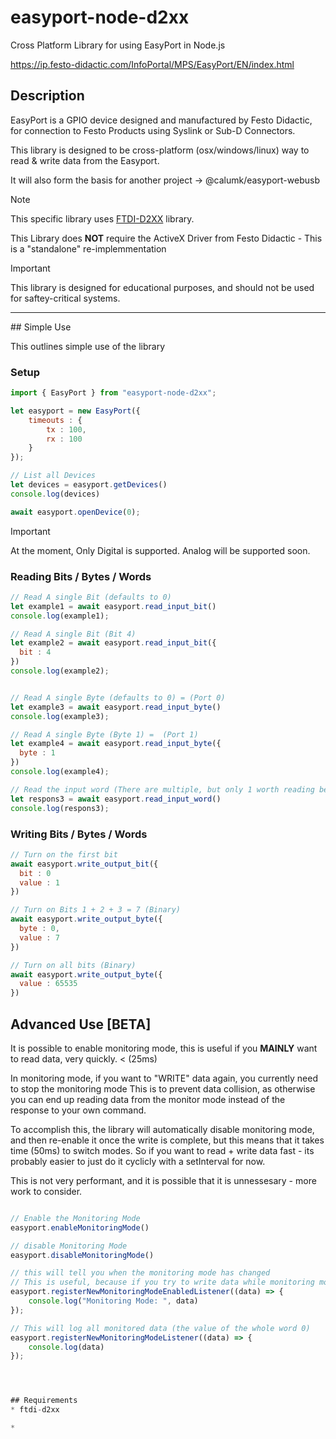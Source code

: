# easyport-node-d2xx
Cross Platform Library for using EasyPort in Node.js

https://ip.festo-didactic.com/InfoPortal/MPS/EasyPort/EN/index.html

## Description

EasyPort is a GPIO device designed and manufactured by Festo Didactic, for connection to Festo Products using Syslink or Sub-D Connectors.

This library is designed to be cross-platform (osx/windows/linux) way to read & write data from the Easyport.

It will also form the basis for another project -> @calumk/easyport-webusb

> [!NOTE]
> This specific library uses [FTDI-D2XX](https://github.com/motla/ftdi-d2xx) library.
> 
> This Library does **NOT** require the ActiveX Driver from Festo Didactic - This is a "standalone" re-implemmentation


> [!IMPORTANT]
> This library is designed for educational purposes, and should not be used for saftey-critical systems. 




---


## Simple Use

This outlines simple use of the library

### Setup
```js
import { EasyPort } from "easyport-node-d2xx";

let easyport = new EasyPort({
    timeouts : {
        tx : 100,
        rx : 100
    }
});

// List all Devices
let devices = easyport.getDevices()
console.log(devices)

await easyport.openDevice(0);

```


> [!IMPORTANT]
> At the moment, Only Digital is supported.
> Analog will be supported soon.



### Reading Bits / Bytes / Words
```js
// Read A single Bit (defaults to 0)
let example1 = await easyport.read_input_bit()
console.log(example1);

// Read A single Bit (Bit 4)
let example2 = await easyport.read_input_bit({
  bit : 4
})
console.log(example2);


// Read A single Byte (defaults to 0) = (Port 0)
let example3 = await easyport.read_input_byte()
console.log(example3);

// Read A single Byte (Byte 1) =  (Port 1)
let example4 = await easyport.read_input_byte({
  byte : 1
})
console.log(example4);

// Read the input word (There are multiple, but only 1 worth reading because this is Port 1 + Port 2)
let respons3 = await easyport.read_input_word()
console.log(respons3);
```


###  Writing Bits / Bytes / Words 
```js
// Turn on the first bit
await easyport.write_output_bit({
  bit : 0
  value : 1
})

// Turn on Bits 1 + 2 + 3 = 7 (Binary)
await easyport.write_output_byte({
  byte : 0,
  value : 7
})

// Turn on all bits (Binary)
await easyport.write_output_byte({
  value : 65535
})
```


## Advanced Use [BETA]

It is possible to enable monitoring mode, this is useful if you **MAINLY** want to read data, very quickly. < (25ms)

In monitoring mode, if you want to "WRITE" data again, you currently need to stop the monitoring mode
This is to prevent data collision, as otherwise you can end up reading data from the monitor mode instead of the response to your own command.

To accomplish this, the library will automatically disable monitoring mode, and then re-enable it once the write is complete, but this means that it takes time (50ms) to switch modes. 
So if you want to read + write data fast - its probably easier to just do it cyclicly with a setInterval for now.

This is not very performant, and it is possible that it is unnessesary - more work to consider.


```js

// Enable the Monitoring Mode
easyport.enableMonitoringMode()

// disable Monitoring Mode
easyport.disableMonitoringMode()

// this will tell you when the monitoring mode has changed
// This is useful, because if you try to write data while monitoring mode is on, it will be automatically disabled, and then re-endabled.
easyport.registerNewMonitoringModeEnabledListener((data) => {
    console.log("Monitoring Mode: ", data)
});

// This will log all monitored data (the value of the whole word 0)
easyport.registerNewMonitoringModeListener((data) => {
    console.log(data)
});




## Requirements
* ftdi-d2xx

* 

